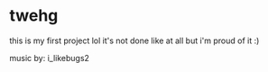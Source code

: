 # twehg
this is my first project lol it's not done like at all but i'm proud of it :)

music by: i_likebugs2
